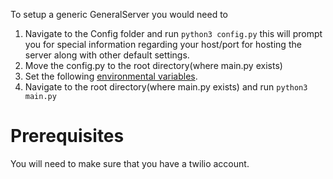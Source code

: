 To setup a generic GeneralServer you would need to 
1. Navigate to the Config folder and run `python3 config.py` this will prompt you for special information regarding your host/port for hosting the server along 
with other default settings.
2. Move the config.py to the root directory(where main.py exists)
3. Set the following [environmental variables](https://github.com/House-of-IoT/HOI-GeneralServer/blob/master/Docs/ENV.md).
4. Navigate to the root directory(where main.py exists) and run `python3 main.py`


# Prerequisites

You will need to make sure that you have a twilio account.
